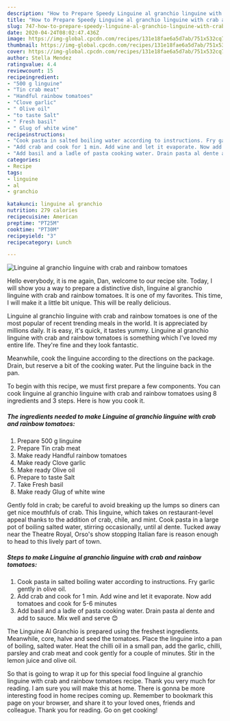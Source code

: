 ```yaml
---
description: "How to Prepare Speedy Linguine al granchio linguine with crab and rainbow tomatoes"
title: "How to Prepare Speedy Linguine al granchio linguine with crab and rainbow tomatoes"
slug: 747-how-to-prepare-speedy-linguine-al-granchio-linguine-with-crab-and-rainbow-tomatoes
date: 2020-04-24T08:02:47.436Z
image: https://img-global.cpcdn.com/recipes/131e18fae6a5d7ab/751x532cq70/linguine-al-granchio-linguine-with-crab-and-rainbow-tomatoes-recipe-main-photo.jpg
thumbnail: https://img-global.cpcdn.com/recipes/131e18fae6a5d7ab/751x532cq70/linguine-al-granchio-linguine-with-crab-and-rainbow-tomatoes-recipe-main-photo.jpg
cover: https://img-global.cpcdn.com/recipes/131e18fae6a5d7ab/751x532cq70/linguine-al-granchio-linguine-with-crab-and-rainbow-tomatoes-recipe-main-photo.jpg
author: Stella Mendez
ratingvalue: 4.4
reviewcount: 15
recipeingredient:
- "500 g linguine"
- "Tin crab meat"
- "Handful rainbow tomatoes"
- "Clove garlic"
- " Olive oil"
- "to taste Salt"
- " Fresh basil"
- " Glug of white wine"
recipeinstructions:
- "Cook pasta in salted boiling water according to instructions. Fry garlic gently in olive oil."
- "Add crab and cook for 1 min. Add wine and let it evaporate. Now add tomatoes and cook for 5-6 minutes"
- "Add basil and a ladle of pasta cooking water. Drain pasta al dente and add to sauce. Mix well and serve 😊"
categories:
- Recipe
tags:
- linguine
- al
- granchio

katakunci: linguine al granchio 
nutrition: 279 calories
recipecuisine: American
preptime: "PT25M"
cooktime: "PT30M"
recipeyield: "3"
recipecategory: Lunch

---
```



![Linguine al granchio linguine with crab and rainbow tomatoes](https://img-global.cpcdn.com/recipes/131e18fae6a5d7ab/751x532cq70/linguine-al-granchio-linguine-with-crab-and-rainbow-tomatoes-recipe-main-photo.jpg)

Hello everybody, it is me again, Dan, welcome to our recipe site. Today, I will show you a way to prepare a distinctive dish, linguine al granchio linguine with crab and rainbow tomatoes. It is one of my favorites. This time, I will make it a little bit unique. This will be really delicious.

Linguine al granchio linguine with crab and rainbow tomatoes is one of the most popular of recent trending meals in the world. It is appreciated by millions daily. It is easy, it's quick, it tastes yummy. Linguine al granchio linguine with crab and rainbow tomatoes is something which I've loved my entire life. They're fine and they look fantastic.

Meanwhile, cook the linguine according to the directions on the package. Drain, but reserve a bit of the cooking water. Put the linguine back in the pan.


To begin with this recipe, we must first prepare a few components. You can cook linguine al granchio linguine with crab and rainbow tomatoes using 8 ingredients and 3 steps. Here is how you cook it.

<!--inarticleads1-->

##### The ingredients needed to make Linguine al granchio linguine with crab and rainbow tomatoes:

1. Prepare 500 g linguine
1. Prepare Tin crab meat
1. Make ready Handful rainbow tomatoes
1. Make ready Clove garlic
1. Make ready  Olive oil
1. Prepare to taste Salt
1. Take  Fresh basil
1. Make ready  Glug of white wine


Gently fold in crab; be careful to avoid breaking up the lumps so diners can get nice mouthfuls of crab. This linguine, which takes on restaurant-level appeal thanks to the addition of crab, chile, and mint. Cook pasta in a large pot of boiling salted water, stirring occasionally, until al dente. Tucked away near the Theatre Royal, Orso&#39;s show stopping Italian fare is reason enough to head to this lively part of town. 

<!--inarticleads2-->

##### Steps to make Linguine al granchio linguine with crab and rainbow tomatoes:

1. Cook pasta in salted boiling water according to instructions. Fry garlic gently in olive oil.
1. Add crab and cook for 1 min. Add wine and let it evaporate. Now add tomatoes and cook for 5-6 minutes
1. Add basil and a ladle of pasta cooking water. Drain pasta al dente and add to sauce. Mix well and serve 😊


The Linguine Al Granchio is prepared using the freshest ingredients. Meanwhile, core, halve and seed the tomatoes. Place the linguine into a pan of boiling, salted water. Heat the chilli oil in a small pan, add the garlic, chilli, parsley and crab meat and cook gently for a couple of minutes. Stir in the lemon juice and olive oil. 

So that is going to wrap it up for this special food linguine al granchio linguine with crab and rainbow tomatoes recipe. Thank you very much for reading. I am sure you will make this at home. There is gonna be more interesting food in home recipes coming up. Remember to bookmark this page on your browser, and share it to your loved ones, friends and colleague. Thank you for reading. Go on get cooking!
